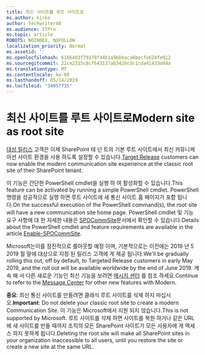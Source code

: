 ```yaml
---
title: 최신 사이트를 루트 사이트로
ms.author: kirks
author: Techwriter40
ms.audience: ITPro
ms.topic: article
ROBOTS: NOINDEX, NOFOLLOW
localization_priority: Normal
ms.assetid: ''
ms.openlocfilehash: 6166493f79379f44b1a9bbbaca6becfe624fe912
ms.sourcegitcommit: 22ce2315c8cf643137ab3420cdc1cda41433d44a
ms.translationtype: MT
ms.contentlocale: ko-KR
ms.lasthandoff: 05/14/2019
ms.locfileid: "34057735"
---
```

# <a name="modern-site-as-root-site"></a><span data-ttu-id="cba7a-102">최신 사이트를 루트 사이트로</span><span class="sxs-lookup"><span data-stu-id="cba7a-102">Modern site as root site</span></span>

<span data-ttu-id="cba7a-103">[대상 릴리스](https://docs.microsoft.com/en-us/office365/admin/manage/release-options-in-office-365?view=o365-worldwide) 고객은 이제 SharePoint 테 넌 트의 기본 루트 사이트에서 최신 커뮤니케이션 사이트 환경을 사용 하도록 설정할 수 있습니다.</span><span class="sxs-lookup"><span data-stu-id="cba7a-103">[Target Release](https://docs.microsoft.com/en-us/office365/admin/manage/release-options-in-office-365?view=o365-worldwide) customers can now enable the modern communication site experience at the classic root site of their SharePoint tenant.</span></span>

<span data-ttu-id="cba7a-104">이 기능은 간단한 PowerShell cmdlet을 실행 하 여 활성화할 수 있습니다.</span><span class="sxs-lookup"><span data-stu-id="cba7a-104">This feature can be activated by running a simple PowerShell cmdlet.</span></span> <span data-ttu-id="cba7a-105">PowerShell 명령을 성공적으로 실행 하면 루트 사이트에 새 통신 사이트 홈 페이지가 포함 됩니다.</span><span class="sxs-lookup"><span data-stu-id="cba7a-105">On the successful execution of the PowerShell command(s), the root site will have a new communication site home page.</span></span> <span data-ttu-id="cba7a-106">PowerShell cmdlet 및 기능 요구 사항에 대 한 자세한 내용은 [SPOCommSite](https://docs.microsoft.com/en-us/powershell/module/sharepoint-online/Enable-SPOCommSite?view=sharepoint-ps)문서에서 확인할 수 있습니다.</span><span class="sxs-lookup"><span data-stu-id="cba7a-106">Details about the PowerShell cmdlet and feature requirements are available in the article [Enable-SPOCommSite](https://docs.microsoft.com/en-us/powershell/module/sharepoint-online/Enable-SPOCommSite?view=sharepoint-ps).</span></span> 

<span data-ttu-id="cba7a-107">Microsoft는이를 점진적으로 롤아웃할 예정 이며, 기본적으로는 이전에는 2019 년 5 2019 월 말에 대상으로 지정 된 릴리스 고객에 게 제공 됩니다.</span><span class="sxs-lookup"><span data-stu-id="cba7a-107">We'll be gradually rolling this out, off by default, to Targeted Release customers in early May 2019, and the roll out will be available worldwide by the end of June 2019.</span></span> <span data-ttu-id="cba7a-108">계속 해 서 다른 새로운 기능인 최신 기능을 보려면 [메시지 센터](https://admin.microsoft.com/AdminPortal/Home#/MessageCenter) 를 참조 하세요.</span><span class="sxs-lookup"><span data-stu-id="cba7a-108">Continue to refer to the [Message Center](https://admin.microsoft.com/AdminPortal/Home#/MessageCenter) for other new features with Modern.</span></span> 

<span data-ttu-id="cba7a-109">**중요**: 최신 통신 사이트를 만들려면 클래식 루트 사이트를 삭제 하지 마십시오.</span><span class="sxs-lookup"><span data-stu-id="cba7a-109">**Important**: Do not delete your classic root site to create a modern Communication Site.</span></span> <span data-ttu-id="cba7a-110">이 기능은 Microsoft에서 지원 되지 않습니다.</span><span class="sxs-lookup"><span data-stu-id="cba7a-110">This is not supported by Microsoft.</span></span> <span data-ttu-id="cba7a-111">루트 사이트를 삭제 하면 사이트를 복원 하거나 같은 URL에 새 사이트를 만들 때까지 조직의 모든 SharePoint 사이트가 모든 사용자에 게 액세스 하지 못하게 됩니다.</span><span class="sxs-lookup"><span data-stu-id="cba7a-111">Deleting the root site will make all SharePoint sites in your organization inaccessible to all users, until you restore the site or create a new site at the same URL.</span></span> 
 
 